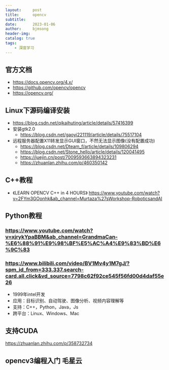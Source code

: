 ```yaml
---
layout:     post
title:      opencv
subtitle:   
date:       2023-01-06
author:     bjmsong
header-img: 
catalog: true
tags:
    - 深度学习
---
```

## 官方文档
- https://docs.opencv.org/4.x/
- https://github.com/opencv/opencv
- https://opencv.org/

## Linux下源码编译安装
- https://blog.csdn.net/qikaihuting/article/details/57416399
- 安装gtk2.0
    - https://blog.csdn.net/gaoyi221119/article/details/75517104
- 远程服务器配置X11转发显示GUI窗口，不然无法显示图像(没有配置成功)
    - https://blog.csdn.net/Dteam_f/article/details/109806294
    - https://blog.csdn.net/Stone_hello/article/details/120041495
    - https://juejin.cn/post/7009593663894323231
    - https://zhuanlan.zhihu.com/p/460350142

## C++教程
- 《LEARN OPENCV C++ in 4 HOURS》
https://www.youtube.com/watch?v=2FYm3GOonhk&ab_channel=Murtaza%27sWorkshop-RoboticsandAI

## Python教程
### https://www.youtube.com/watch?v=xjrykYpaBBM&ab_channel=GrandmaCan-%E6%88%91%E9%98%BF%E5%AC%A4%E9%83%BD%E6%9C%83

### https://www.bilibili.com/video/BV1Mv4y1M7gJ/?spm_id_from=333.337.search-card.all.click&vd_source=7798c62f92ce545f56fd00d4daf55e26
- 1999年intel开发
- 应用：目标识别、自动驾驶、图像分析、视频内容理解等
- 支持：C++，Python，Java，Js
- 跨平台：Linux、Windows、Mac

## 支持CUDA
https://zhuanlan.zhihu.com/p/358732734

## opencv3编程入门 毛星云